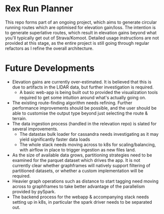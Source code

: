 # Rex Run Planner

This repo forms part of an ongoing project, which aims to generate circular running routes which are optimised for elevation gain/loss. The intention is to generate superlative routes, which result in elevation gains beyond what you'll typically get out of Strava/Komoot. Detailed usage instructions are not provided at this stage, as the entire project is still going through regular refactors as I refine the overall architecture.

# Future Developments

* Elevation gains are currently over-estimated. It is believed that this is due to artifacts in the LIDAR data, but further investigation is required.
    * A basic web-app is being built out to provided the visualization tools required to get some intuition around what's actually going on.
* The existing route-finding algorithm needs refining. Further performance improvements should be possible, and the user should be able to customise the output type beyond just selecting the route & terrain.
* The data ingestion process (handled in the relevation repo) is slated for several improvements.
    * The datastax bulk loader for cassandra needs investigating as it may yield significantly faster data loads
    * The whole stack needs moving across to k8s for scaling/balancing, with airflow in place to trigger ingestion as new files land.
* As the size of available data grows, partitioning strategies need to be examined for the parquet dataset which drives the app. It is not currently clear whether graphframes will natively support filtering of partitioned datasets, or whether a custom implementation will be required. 
* Heavier graph operations such as distance to start tagging need moving across to graphframes to take better advantage of the parallelism provided by pySpark.
* The backend process for the webapp & accompanying stack needs setting up in k8s, in particular the spark driver needs to be separated out.